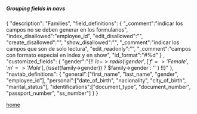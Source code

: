 ##### Grouping fields in navs #####


{
	"description": "Families",
    "field_definitions": 
	    {
	      "_comment":"indicar los campos no se deben generar en los formularios",
	      "index_disallowed":"employee_id",
	      "edit_disallowed":"",
	      "create_disallowed":"",
	      "show_disallowed":"",
	      "_comment":"indicar los campos que son de solo lectura",
	      "edit_readonly":"",
	      "_comment":"campos con formato especial en index y en show",
	      "id_format":"#%d"
	    }
	,
    "customized_fields": 
	    {
	      "gender":"{!! $lc->radio('gender',['f' => 'Female','m' => 'Male'], (isset($family->gender)) ? $family->gender : '' ) !!}"
	    },
	"navtab_definitions":
	    {
	    	"general":["first_name", "last_name", "gender", "employee_id"],
	    	"personal":["date_of_birth", "nacionality", "city_of_birth", "marital_status"],
	    	"identifications":["document_type", "document_number", "passport_number", "ss_number"]
		}
}



[home](../readme.md)